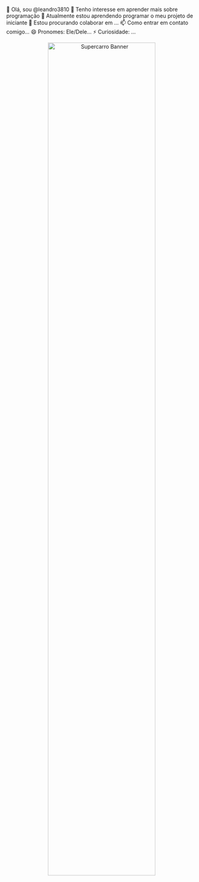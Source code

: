 👋 Olá, sou @leandro3810
👀 Tenho interesse em aprender mais sobre programação
🌱 Atualmente estou aprendendo programar o meu projeto de iniciante
💞️ Estou procurando colaborar em ...
📫 Como entrar em contato comigo...
😄 Pronomes: Ele/Dele...
⚡ Curiosidade: ...
<p align="center">
  <img src="https://github.com/leandro3810/leandro3810/raw/main/car-banner.png" alt="Supercarro Banner" width="75%" />
</p>
